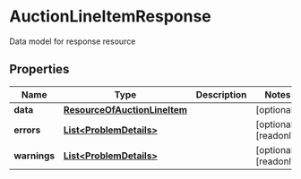 

# AuctionLineItemResponse

Data model for response resource

## Properties

| Name | Type | Description | Notes |
|------------ | ------------- | ------------- | -------------|
|**data** | [**ResourceOfAuctionLineItem**](ResourceOfAuctionLineItem.md) |  |  [optional] |
|**errors** | [**List&lt;ProblemDetails&gt;**](ProblemDetails.md) |  |  [optional] [readonly] |
|**warnings** | [**List&lt;ProblemDetails&gt;**](ProblemDetails.md) |  |  [optional] [readonly] |



